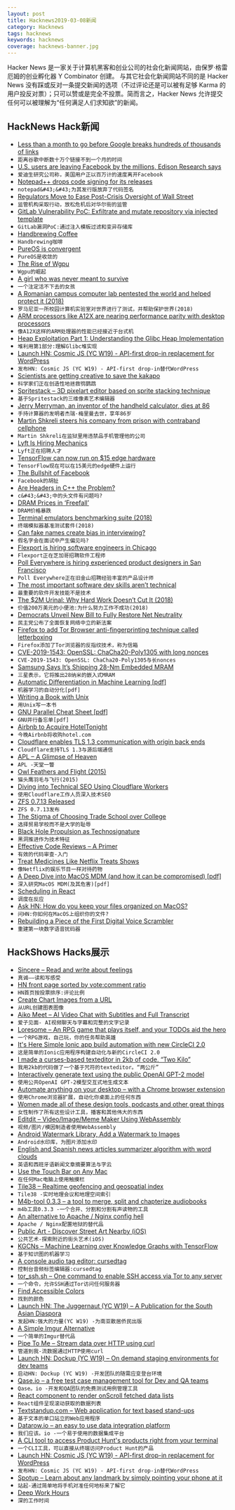 ```yaml
---
layout: post
title: Hacknews2019-03-08新闻
category: Hacknews
tags: hacknews
keywords: hacknews
coverage: hacknews-banner.jpg
---
```


Hacker News 是一家关于计算机黑客和创业公司的社会化新闻网站，由保罗·格雷厄姆的创业孵化器 Y Combinator 创建。
与其它社会化新闻网站不同的是 Hacker News 没有踩或反对一条提交新闻的选项（不过评论还是可以被有足够 Karma 的用户投反对票）；只可以赞或是完全不投票。简而言之，Hacker News 允许提交任何可以被理解为“任何满足人们求知欲”的新闻。

## HackNews Hack新闻


- [Less than a month to go before Google breaks hundreds of thousands of links](https://philip.greenspun.com/blog/2019/03/07/less-than-a-month-to-go-before-google-breaks-hundreds-of-thousands-of-links-all-over-the-internet/)
- `距离谷歌中断数十万个链接不到一个月的时间`
- [U.S. users are leaving Facebook by the millions, Edison Research says](https://www.marketplace.org/2019/03/06/tech/exclusive-look-numbers-showing-users-leaving-facebook-by-the-millions)
- `爱迪生研究公司称，美国用户正以百万计的速度离开Facebook`
- [Notepad&#43;&#43; drops code signing for its releases](https://notepad-plus-plus.org/news/notepad-7.6.4-released.html)
- `notepad&#43;&#43;为其发行版放弃了代码签名`
- [Regulators Move to Ease Post-Crisis Oversight of Wall Street](https://www.nytimes.com/2019/03/06/business/bank-regulation.html)
- `监管机构采取行动，放松危机后对华尔街的监管`
- [GitLab Vulnerability PoC: Exfiltrate and mutate repository via injected template](https://hackerone.com/reports/446585)
- `GitLab漏洞PoC:通过注入模板过滤和变异存储库`
- [Handbrewing Coffee](https://quanttype.net/posts/2019-03-06-handbrewing-coffee.html)
- `Handbrewing咖啡`
- [PureOS is convergent](https://puri.sm/posts/converging-on-convergence-pureos-is-convergent-welcome-to-the-future/)
- `PureOS是收敛的`
- [The Rise of Wgpu](https://gfx-rs.github.io/2019/03/06/wgpu.html)
- `Wgpu的崛起`
- [A girl who was never meant to survive](https://www.bbc.co.uk/news/resources/idt-sh/haven_shepherd)
- `一个注定活不下去的女孩`
- [A Romanian campus computer lab pentested the world and helped protect it (2018)](https://arstechnica.com/features/2018/08/the-secret-history-of-ed011-the-obscure-computer-lab-that-hacked-the-world/)
- `罗马尼亚一所校园计算机实验室对世界进行了测试，并帮助保护世界(2018)`
- [ARM processors like A12X are nearing performance parity with desktop processors](https://reveried.com/article/arm-processors-nearing-performance-parity-with-x86)
- `像A12X这样的ARM处理器的性能已经接近于台式机`
- [Heap Exploitation Part 1: Understanding the Glibc Heap Implementation](https://azeria-labs.com/heap-exploitation-part-1-understanding-the-glibc-heap-implementation/)
- `堆利用第1部分:理解Glibc堆实现`
- [Launch HN: Cosmic JS (YC W19) - API-first drop-in replacement for WordPress](item?id=19330262)
- `发布HN: Cosmic JS (YC W19) - API-first drop-in替代WordPress`
- [Scientists are getting creative to save the kakapo](https://www.nationalgeographic.com/animals/2019/03/endangered-kapako-breeding-technology/)
- `科学家们正在创造性地拯救鸮鹦鹉`
- [Spritestack – 3D pixelart editor based on sprite stacking technique](https://spritestack.io/)
- `基于Spritestack的三维像素艺术编辑器`
- [Jerry Merryman, an inventor of the handheld calculator, dies at 86](https://www.bloomberg.com/news/articles/2019-03-05/-brilliant-man-who-was-an-inventor-of-the-calculator-dies)
- `手持计算器的发明者杰瑞·梅里曼去世，享年86岁`
- [Martin Shkreli steers his company from prison with contraband cellphone](https://www.wsj.com/articles/martin-shkreli-steers-his-company-from-prisonwith-contraband-cellphone-11551973574)
- `Martin Shkreli在监狱里用违禁品手机管理他的公司`
- [Lyft Is Hiring Mechanics](https://www.facebook.com/events/408298556382122/)
- `Lyft正在招聘人才`
- [TensorFlow can now run on $15 edge hardware](https://techerati.com/news-hub/tensorflow-can-now-run-on-12-edge-hardware/)
- `TensorFlow现在可以在15美元的edge硬件上运行`
- [The Bullshit of Facebook](https://thewebb.blog/thoughts/2019/facebook-and-their-bullshit)
- `Facebook的胡扯`
- [Are Headers in C&#43;&#43; the Problem?](https://buckaroo.pm/posts/are-headers-really-the-problem/)
- `c&#43;&#43;中的头文件有问题吗?`
- [DRAM Prices in ‘Freefall’](https://www.eetimes.com/document.asp?doc_id=1334411)
- `DRAM价格暴跌`
- [Terminal emulators benchmarking suite (2018)](https://github.com/anarcat/terms-benchmarks)
- `终端模拟器基准测试套件(2018)`
- [Can fake names create bias in interviewing?](http://blog.interviewing.io/can-fake-names-create-bias/)
- `假名字会在面试中产生偏见吗?`
- [Flexport is hiring software engineers in Chicago](https://www.flexport.com/careers/department/engineering)
- `Flexport正在芝加哥招聘软件工程师`
- [Poll Everywhere is hiring experienced product designers in San Francisco](https://www.polleverywhere.com/jobs#product-designer)
- `Poll Everywhere正在旧金山招聘经验丰富的产品设计师`
- [The most important software dev skills aren’t technical](https://spin.atomicobject.com/2019/03/07/software-dev-skills/#.XIEhLFBznVU.hackernews)
- `最重要的软件开发技能不是技术`
- [The $2M Urinal: Why Hard Work Doesn’t Cut It (2018)](http://behavioralscientist.org/the-2-million-urinal-why-hard-work-doesnt-cut-it/)
- `价值200万美元的小便池:为什么努力工作不成功(2018)`
- [Democrats Unveil New Bill to Fully Restore Net Neutrality](https://motherboard.vice.com/en_us/article/d3mk5w/democrats-unveil-new-bill-to-fully-restore-net-neutrality)
- `民主党公布了全面恢复网络中立的新法案`
- [Firefox to add Tor Browser anti-fingerprinting technique called letterboxing](https://www.zdnet.com/article/firefox-to-add-tor-browser-anti-fingerprinting-technique-called-letterboxing/)
- `Firefox添加了Tor浏览器的反指纹技术，称为信箱`
- [CVE-2019-1543: OpenSSL: ChaCha20-Poly1305 with long nonces](https://www.openssl.org/news/secadv/20190306.txt)
- `CVE-2019-1543: OpenSSL: ChaCha20-Poly1305与长nonces`
- [Samsung Says It’s Shipping 28-Nm Embedded MRAM](https://www.eetimes.com/document.asp?doc_id=1334410)
- `三星表示，它将推出28纳米的嵌入式MRAM`
- [Automatic Differentiation in Machine Learning [pdf]](http://www.jmlr.org/papers/volume18/17-468/17-468.pdf)
- `机器学习的自动分化[pdf]`
- [Writing a Book with Unix](https://joecmarshall.com/posts/book-writing-environment/)
- `用Unix写一本书`
- [GNU Parallel Cheat Sheet [pdf]](https://www.gnu.org/software/parallel/parallel_cheat.pdf)
- `GNU并行备忘单[pdf]`
- [Airbnb to Acquire HotelTonight](https://press.airbnb.com/airbnb-signs-agreement-to-acquire-hoteltonight/)
- `今晚Airbnb将收购hotel.com`
- [Cloudflare enables TLS 1.3 communication with origin back ends](https://community.centminmod.com/threads/16795/)
- `Cloudflare支持TLS 1.3与源后端通信`
- [APL – A Glimpse of Heaven](http://vector.org.uk/art10011550)
- `APL -天堂一瞥`
- [Owl Feathers and Flight (2015)](https://www.owlpages.com/owls/articles.php?a=7)
- `猫头鹰羽毛与飞行(2015)`
- [Diving into Technical SEO Using Cloudflare Workers](https://blog.cloudflare.com/diving-into-technical-seo-cloudflare-workers/)
- `使用Cloudflare工作人员深入技术SEO`
- [ZFS 0.7.13 Released](https://github.com/zfsonlinux/zfs/releases/tag/zfs-0.7.13)
- `ZFS 0.7.13发布`
- [The Stigma of Choosing Trade School over College](https://www.theatlantic.com/education/archive/2019/03/choosing-trade-school-over-college/584275/)
- `选择贸易学校而不是大学的耻辱`
- [Black Hole Propulsion as Technosignature](https://www.centauri-dreams.org/2019/03/06/black-hole-propulsion-as-technosignature/)
- `黑洞推进作为技术特征`
- [Effective Code Reviews – A Primer](https://deepsource.io/blog/code-review-best-practices/)
- `有效的代码审查-入门`
- [Treat Medicines Like Netflix Treats Shows](https://www.nytimes.com/2019/03/05/opinion/can-netflix-show-americans-how-to-cut-the-cost-of-drugs.html)
- `像Netflix的娱乐节目一样对待药物`
- [A Deep Dive into MacOS MDM (and how it can be compromised) [pdf]](https://i.blackhat.com/us-18/Thu-August-9/us-18-Endahl-A-Deep-Dive-Into-macOS-MDM-And-How-It-Can-Be-Compromised-wp.pdf)
- `深入研究MacOS MDM(及其危害)[pdf]`
- [Scheduling in React](https://philippspiess.com/scheduling-in-react/)
- `调度在反应`
- [Ask HN: How do you keep your files organized on MacOS?](item?id=19327264)
- `问HN:你如何在MacOS上组织你的文件?`
- [Rebuilding a Piece of the First Digital Voice Scrambler](https://spectrum.ieee.org/geek-life/hands-on/rebuilding-a-piece-of-the-first-digital-voice-scrambler)
- `重建第一块数字语音扰码器`


## HackShows Hacks展示

- [ Sincere – Read and write about feelings](https://www.sincere.chat/)
- `真诚——读和写感受`
- [ HN front page sorted by vote:comment ratio](http://xash.in/hn/)
- `HN首页按投票排序:评论比例`
- [ Create Chart Images from a URL](https://quickchart.io/)
- `从URL创建图表图像`
- [ Aiko Meet – AI Video Chat with Subtitles and Full Transcript](https://meet.helloaiko.com)
- `爱子见面- AI视频聊天与字幕和完整的文字记录`
- [ Loresome – An RPG game that plays itself, and your TODOs aid the hero](https://loresome.com)
- `一个RPG游戏，自己玩，你的任务帮助英雄`
- [ It&#39;s Here Simple Ionic app build automation with new CircleCI 2.0](https://softwareontheroad.com/ionic-circleci2)
- `这是简单的Ionic应用程序构建自动化与新的CircleCI 2.0`
- [ I made a curses-based texteditor in 2kb of code. “Two Kilo”](https://0x0.st/zolW.txt)
- `我用2kb的代码做了一个基于咒符的texteditor。“两公斤”`
- [ Interactively generate text using the public OpenAI GPT-2 model](https://gpt2.apps.allenai.org/)
- `使用公共OpenAI GPT-2模型交互式地生成文本`
- [ Automate anything on your desktop – with a Chrome browser extension](https://a9t9.com/kantu/x/desktop-automation)
- `使用Chrome浏览器扩展，自动化你桌面上的任何东西`
- [ Women made all of these design tools, podcasts and other great things](https://flawlessapp.io/womenmadeit)
- `女性制作了所有这些设计工具，播客和其他伟大的东西`
- [ Editdit – Video/Image/Meme Maker Using WebAssembly](https://www.editdit.com/)
- `视频/图片/模因制造者使用WebAssembly`
- [ Android Watermark Library, Add a Watermark to Images](https://github.com/huangyz0918/AndroidWM)
- `Android水印库，为图片添加水印`
- [ English and Spanish news articles summarizer algorithm with word clouds](https://github.com/PhantomInsights/summarizer)
- `英语和西班牙语新闻文章摘要算法与字云`
- [ Use the Touch Bar on Any Mac](https://github.com/sindresorhus/touch-bar-simulator)
- `在任何Mac电脑上使用触摸栏`
- [ Tile38 – Realtime geofencing and geospatial index](https://github.com/tidwall/tile38)
- `Tile38 -实时地理会议和地理空间索引`
- [ M4b-tool 0.3.3 – a tool to merge, split and chapterize audiobooks](https://github.com/sandreas/m4b-tool/)
- `m4b工具0.3.3 -一个合并、分割和分割有声读物的工具`
- [ An alternative to Apache / Nginx config hell](https://news.ycombinator.com/item?id=19325293)
- `Apache / Nginx配置地狱的替代品`
- [ Public Art - Discover Street Art Nearby (iOS)](https://itunes.apple.com/us/app/public-art/id936484924)
- `公共艺术-探索附近的街头艺术(iOS)`
- [ KGCNs – Machine Learning over Knowledge Graphs with TensorFlow](https://github.com/graknlabs/kglib/tree/master/kglib/kgcn)
- `基于知识图的机器学习`
- [ A console audio tag editor: cursedtag](https://github.com/hellricer/cursedtag)
- `控制台音频标签编辑器:cursedtag`
- [ tor_ssh.sh – One command to enable SSH access via Tor to any server](https://gitlab.com/grownetics/devops/blob/master/tor_ssh.sh)
- `一个命令，允许SSH通过Tor访问任何服务器`
- [ Find Accessible Colors](https://color.review/)
- `找到的颜色`
- [Launch HN: The Juggernaut (YC W19) – A Publication for the South Asian Diaspora](https://news.ycombinator.com/item?id=19320608)
- `发起HN:强大的力量(YC W19) -为南亚散居侨民出版`
- [ A Simple Imgur Alternative](https://imgrpost.com)
- `一个简单的Imgur替代品`
- [ Pipe To Me – Stream data over HTTP using curl](https://github.com/jpschroeder/pipe-to-me)
- `管道到我-流数据通过HTTP使用curl`
- [Launch HN: Dockup (YC W19) – On demand staging environments for dev teams](https://news.ycombinator.com/item?id=19312584)
- `启动HN: Dockup (YC W19) -开发团队的随需应变登台环境`
- [ Qase.io – a free test case management tool for Dev and QA teams](https://qase.io)
- `Qase。io -开发和QA团队的免费测试用例管理工具`
- [ React component to render onScroll fetched data lists](https://github.com/mdubourg001/react-infinite-list/blob/master/README.md)
- `React组件呈现滚动获取的数据列表`
- [ Textstandup.com – Web application for text based stand-ups](https://www.textstandup.com/)
- `基于文本的单口站立的Web应用程序`
- [ Datarow.io – an easy to use data integration platform](https://www.datarow.io)
- `我们应该。io -一个易于使用的数据集成平台`
- [ A CLI tool to access Product Hunt&#39;s products right from your terminal](http://sunilkumarc.in/product-hunt-cli-website/)
- `一个CLI工具，可以直接从终端访问Product Hunt的产品`
- [Launch HN: Cosmic JS (YC W19) - API-first drop-in replacement for WordPress](https://news.ycombinator.com/item?id=19330262)
- `发布HN: Cosmic JS (YC W19) - API-first drop-in替代WordPress`
- [ Spotup – Learn about any landmark by simply pointing your phone at it](https://www.spotupapp.com)
- `站起-通过简单地将手机对准任何地标来了解它`
- [ Deep Work Hours](https://pomodoro-80211.firebaseapp.com/)
- `深的工作时间`


